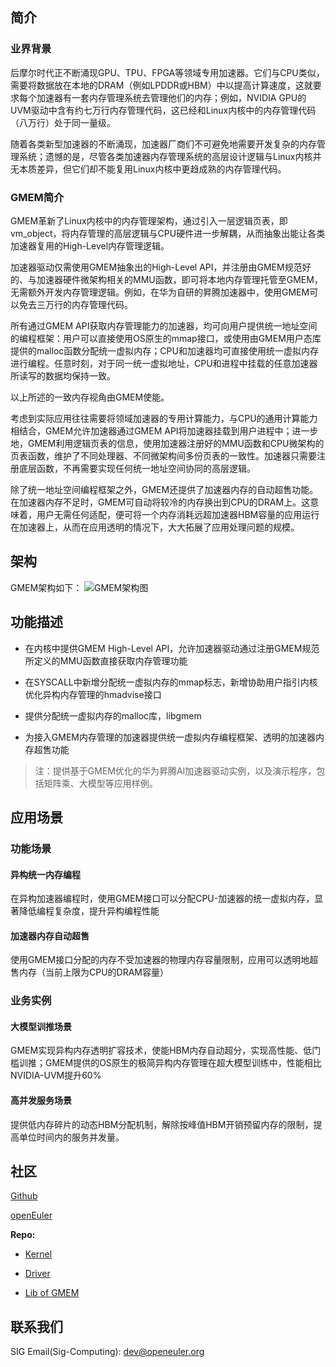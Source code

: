 ## 简介

### 业界背景
后摩尔时代正不断涌现GPU、TPU、FPGA等领域专用加速器。它们与CPU类似，需要将数据放在本地的DRAM（例如LPDDR或HBM）中以提高计算速度，这就要求每个加速器有一套内存管理系统去管理他们的内存；例如，NVIDIA GPU的UVM驱动中含有约七万行内存管理代码，这已经和Linux内核中的内存管理代码（八万行）处于同一量级。

随着各类新型加速器的不断涌现，加速器厂商们不可避免地需要开发复杂的内存管理系统；遗憾的是，尽管各类加速器内存管理系统的高层设计逻辑与Linux内核并无本质差异，但它们却不能复用Linux内核中更趋成熟的内存管理代码。

### GMEM简介
GMEM革新了Linux内核中的内存管理架构，通过引入一层逻辑页表，即vm_object，将内存管理的高层逻辑与CPU硬件进一步解耦，从而抽象出能让各类加速器复用的High-Level内存管理逻辑。

加速器驱动仅需使用GMEM抽象出的High-Level API，并注册由GMEM规范好的、与加速器硬件微架构相关的MMU函数，即可将本地内存管理托管至GMEM，无需额外开发内存管理逻辑。例如，在华为自研的昇腾加速器中，使用GMEM可以免去三万行的内存管理代码。

所有通过GMEM API获取内存管理能力的加速器，均可向用户提供统一地址空间的编程框架：用户可以直接使用OS原生的mmap接口，或使用由GMEM用户态库提供的malloc函数分配统一虚拟内存；CPU和加速器均可直接使用统一虚拟内存进行编程。任意时刻，对于同一统一虚拟地址，CPU和进程中挂载的任意加速器所读写的数据均保持一致。

以上所述的一致内存视角由GMEM使能。

考虑到实际应用往往需要将领域加速器的专用计算能力，与CPU的通用计算能力相结合，GMEM允许加速器通过GMEM API将加速器挂载到用户进程中；进一步地，GMEM利用逻辑页表的信息，使用加速器注册好的MMU函数和CPU微架构的页表函数，维护了不同处理器、不同微架构间多份页表的一致性。加速器只需要注册底层函数，不再需要实现任何统一地址空间协同的高层逻辑。

除了统一地址空间编程框架之外，GMEM还提供了加速器内存的自动超售功能。在加速器内存不足时，GMEM可自动将较冷的内存换出到CPU的DRAM上。这意味着，用户无需任何适配，便可将一个内存消耗远超加速器HBM容量的应用运行在加速器上，从而在应用透明的情况下，大大拓展了应用处理问题的规模。


## 架构

GMEM架构如下：
![GMEM架构图](/assets/index/image-20230917-gmem-arch.jpg)


## 功能描述

- 在内核中提供GMEM High-Level API，允许加速器驱动通过注册GMEM规范所定义的MMU函数直接获取内存管理功能

- 在SYSCALL中新增分配统一虚拟内存的mmap标志，新增协助用户指引内核优化异构内存管理的hmadvise接口

- 提供分配统一虚拟内存的malloc库，libgmem

- 为接入GMEM内存管理的加速器提供统一虚拟内存编程框架、透明的加速器内存超售功能

> 注：提供基于GMEM优化的华为昇腾AI加速器驱动实例，以及演示程序，包括矩阵乘、大模型等应用样例。


## 应用场景

### 功能场景

#### 异构统一内存编程

在异构加速器编程时，使用GMEM接口可以分配CPU-加速器的统一虚拟内存，显著降低编程复杂度，提升异构编程性能

#### 加速器内存自动超售

使用GMEM接口分配的内存不受加速器的物理内存容量限制，应用可以透明地超售内存（当前上限为CPU的DRAM容量）

### 业务实例

#### 大模型训推场景

GMEM实现异构内存透明扩容技术，使能HBM内存自动超分，实现高性能、低门槛训推；GMEM提供的OS原生的极简异构内存管理在超大模型训练中，性能相比NVIDIA-UVM提升60%

#### 高并发服务场景

提供低内存碎片的动态HBM分配机制，解除按峰值HBM开销预留内存的限制，提高单位时间内的服务并发量。


## 社区

[Github]()

[openEuler]()

**Repo:**

- [Kernel](https://gitee.com/openeuler/kernel/blob/openEuler-23.09/mm/gmem.c)

- [Driver](https://gitee.com/openeuler/kernel/tree/openEuler-23.09/drivers/remote_pager)

- [Lib of GMEM](https://gitee.com/openeuler/libgmem)


## 联系我们
SIG Email(Sig-Computing): <dev@openeuler.org>

